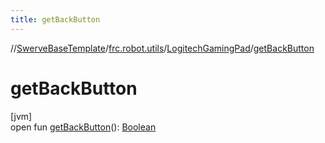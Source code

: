 ```yaml
---
title: getBackButton
---
```

//[SwerveBaseTemplate](../../../index.html)/[frc.robot.utils](../index.html)/[LogitechGamingPad](index.html)/[getBackButton](get-back-button.html)



# getBackButton



[jvm]\
open fun [getBackButton](get-back-button.html)(): [Boolean](https://kotlinlang.org/api/latest/jvm/stdlib/kotlin/-boolean/index.html)




